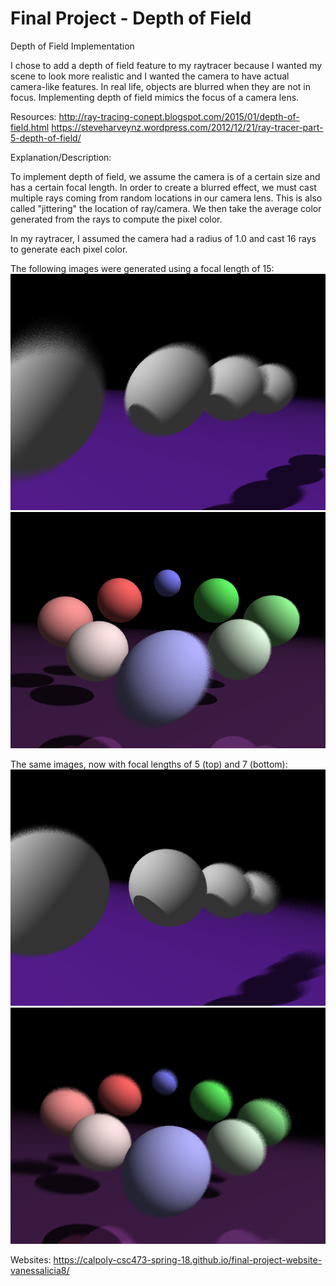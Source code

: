 # Final Project - Depth of Field

Depth of Field Implementation

I chose to add a depth of field feature to my raytracer because I wanted my scene to look more realistic and I wanted the camera to have actual camera-like features. In real life, objects are blurred when they are not in focus. Implementing depth of field mimics the focus of a camera lens. 

Resources:
http://ray-tracing-conept.blogspot.com/2015/01/depth-of-field.html
https://steveharveynz.wordpress.com/2012/12/21/ray-tracer-part-5-depth-of-field/


Explanation/Description:

To implement depth of field, we assume the camera is of a certain size and has a certain focal length. In order to create a blurred effect, we must cast multiple rays coming from random locations in our camera lens. This is also called "jittering" the location of ray/camera. We then take the average color generated from the rays to compute the pixel color.

In my raytracer, I assumed the camera had a radius of 1.0 and cast 16 rays to generate each pixel color.

The following images were generated using a focal length of 15:
![Screenshot](outputs/dof_15.png)
![Screenshot](outputs/dof2_15.png)

The same images, now with focal lengths of 5 (top) and 7 (bottom):
![Screenshot](outputs/dof_5.png)
![Screenshot](outputs/dof2_7.png)

Websites:
https://calpoly-csc473-spring-18.github.io/final-project-website-vanessalicia8/

